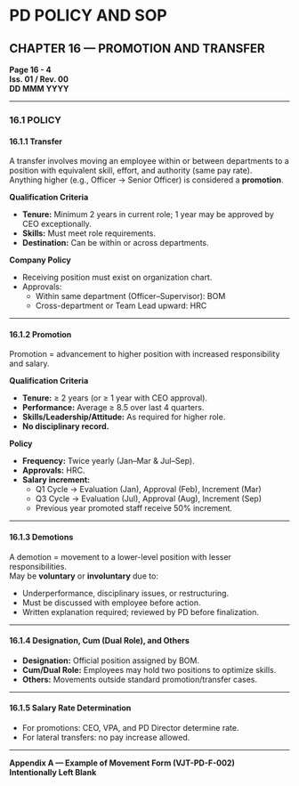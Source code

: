 # PD POLICY AND SOP

## CHAPTER 16 — PROMOTION AND TRANSFER

**Page 16 - 4**  
**Iss. 01 / Rev. 00**  
**DD MMM YYYY**

---

### 16.1 POLICY

#### 16.1.1 Transfer
A transfer involves moving an employee within or between departments to a position with equivalent skill, effort, and authority (same pay rate).  
Anything higher (e.g., Officer → Senior Officer) is considered a **promotion**.

**Qualification Criteria**
- **Tenure:** Minimum 2 years in current role; 1 year may be approved by CEO exceptionally.  
- **Skills:** Must meet role requirements.  
- **Destination:** Can be within or across departments.

**Company Policy**
- Receiving position must exist on organization chart.  
- Approvals:  
  - Within same department (Officer–Supervisor): BOM  
  - Cross-department or Team Lead upward: HRC  

---

#### 16.1.2 Promotion
Promotion = advancement to higher position with increased responsibility and salary.

**Qualification Criteria**
- **Tenure:** ≥ 2 years (or ≥ 1 year with CEO approval).  
- **Performance:** Average ≥ 8.5 over last 4 quarters.  
- **Skills/Leadership/Attitude:** As required for higher role.  
- **No disciplinary record.**

**Policy**
- **Frequency:** Twice yearly (Jan–Mar & Jul–Sep).  
- **Approvals:** HRC.  
- **Salary increment:**  
  - Q1 Cycle → Evaluation (Jan), Approval (Feb), Increment (Mar)  
  - Q3 Cycle → Evaluation (Jul), Approval (Aug), Increment (Sep)  
  - Previous year promoted staff receive 50% increment.  

---

#### 16.1.3 Demotions
A demotion = movement to a lower-level position with lesser responsibilities.  
May be **voluntary** or **involuntary** due to:
- Underperformance, disciplinary issues, or restructuring.  
- Must be discussed with employee before action.  
- Written explanation required; reviewed by PD before finalization.

---

#### 16.1.4 Designation, Cum (Dual Role), and Others
- **Designation:** Official position assigned by BOM.  
- **Cum/Dual Role:** Employees may hold two positions to optimize skills.  
- **Others:** Movements outside standard promotion/transfer cases.

---

#### 16.1.5 Salary Rate Determination
- For promotions: CEO, VPA, and PD Director determine rate.  
- For lateral transfers: no pay increase allowed.

---

**Appendix A — Example of Movement Form (VJT-PD-F-002)**  
**Intentionally Left Blank**